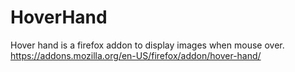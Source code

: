 HoverHand
=========

Hover hand is a firefox addon to display images when mouse over. <br>
https://addons.mozilla.org/en-US/firefox/addon/hover-hand/
